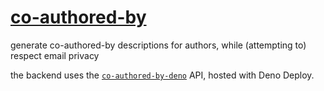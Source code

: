 # [co-authored-by](https://leodog896.github.io/co-authored-by)

generate co-authored-by descriptions for authors, while (attempting to) respect email privacy

the backend uses the [`co-authored-by-deno`](https://github.com/LeoDog896/co-authored-by-deno) API, hosted with Deno Deploy.
